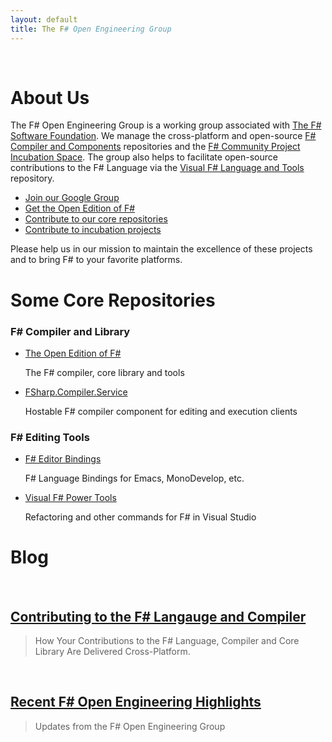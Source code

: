 ```yaml
---
layout: default
title: The F# Open Engineering Group
---
```


<br />

About Us
========

The F# Open Engineering Group is a working group associated with
[The F# Software Foundation](http://fsharp.org).
We manage the cross-platform and open-source [F# Compiler and Components](https://github.com/fsharp) repositories 
and the [F# Community Project Incubation Space](https://github.com/fsprojects).
The group also helps to facilitate open-source contributions to the F#
Language via the [Visual F# Language and Tools](https://visualfsharp.codeplex.com/) repository.

* [Join our Google Group](http://groups.google.com/group/fsharp-opensource)
* [Get the Open Edition of F#](http://fsharp.org)
* [Contribute to our core repositories](http://github.com/fsharp)
* [Contribute to incubation projects](http://github.com/fsprojects)

Please help us in our mission to maintain the excellence of these projects and
to bring F# to your favorite platforms.

Some Core Repositories
======================

### F# Compiler and Library

* [The Open Edition of F#](http://github.com/fsharp/fsharp)
  
  The F# compiler, core library and tools

* [FSharp.Compiler.Service](http://fsharp.github.io/FSharp.Compiler.Service)
  
  Hostable F# compiler component for editing and execution clients

### F# Editing Tools

* [F# Editor Bindings](http://github.com/fsharp/fsharpbinding)
 
  F# Language Bindings for Emacs, MonoDevelop, etc.

* [Visual F# Power Tools](http://fsprojects.github.io/VisualFSharpPowerTools)
  
  Refactoring and other commands for F# in Visual Studio
 

Blog
====

<br />

[Contributing to the F# Langauge and Compiler](blog/2014/fsharp-contributions.html)
-----------------------------------------------------------------------------------

> How Your Contributions to the F# Language, Compiler and Core Library Are Delivered Cross-Platform.

<br />
 
[Recent F# Open Engineering Highlights](blog/2014/may-highlights.html)
----------------------------------------------------------------------

> Updates from the F# Open Engineering Group

<br />
 
